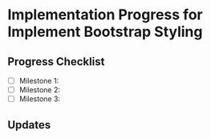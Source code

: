 # Implementation Progress for Implement Bootstrap Styling

## Progress Checklist
- [ ] Milestone 1: 
- [ ] Milestone 2: 
- [ ] Milestone 3: 

## Updates
